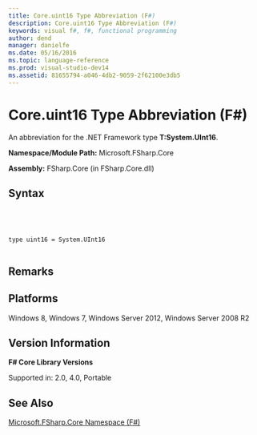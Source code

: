 ```yaml
---
title: Core.uint16 Type Abbreviation (F#)
description: Core.uint16 Type Abbreviation (F#)
keywords: visual f#, f#, functional programming
author: dend
manager: danielfe
ms.date: 05/16/2016
ms.topic: language-reference
ms.prod: visual-studio-dev14
ms.assetid: 81655794-a046-4db2-9059-2f62100e3db5 
---
```


# Core.uint16 Type Abbreviation (F#)

An abbreviation for the .NET Framework type **T:System.UInt16**.

**Namespace/Module Path:** Microsoft.FSharp.Core

**Assembly:** FSharp.Core (in FSharp.Core.dll)


## Syntax



```




type uint16 = System.UInt16


```





## Remarks

## Platforms
Windows 8, Windows 7, Windows Server 2012, Windows Server 2008 R2


## Version Information
**F# Core Library Versions**

Supported in: 2.0, 4.0, Portable




## See Also
[Microsoft.FSharp.Core Namespace &#40;F&#35;&#41;](Microsoft.FSharp.Core-Namespace-%5BFSharp%5D.md)

